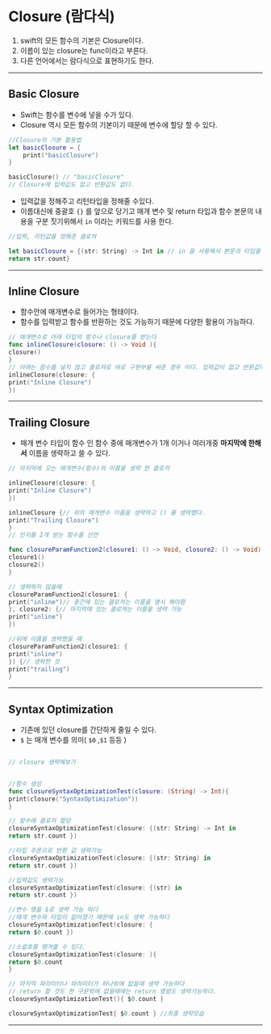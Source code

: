 #  Closure (람다식)



1. swift의 모든 함수의 기본은 Closure이다. 
2. 이름이 있는 closure는 func이라고 부른다. 
3. 다른 언어에서는 람다식으로 표현하기도 한다. 

---

## Basic Closure

* Swift는 함수를 변수에 넣을 수가 있다. 
* Closure 역시 모든 함수의 기본이기 때문에 변수에 할당 할 수 있다. 

```swift
//Closure의 기본 활용법 
let basicClosure = {
    print("basicClosure")
}

basicClosure() // "basicClosure"
// Closure에 입력값도 없고 반환값도 없다.

```


* 입력값을 정해주고 리턴타입을  정해줄 수있다. 
* 이름대신에 중괄호 `{}` 를 앞으로 당기고 매개 변수 및 return 타입과 함수 본문의 내용을 구분 짓기위해서 `in` 이라는 키워드를 사용 한다.

```swift
//입력, 리턴값을 정해준 클로져

let basicClosure = {(str: String) -> Int in // in 을 사용해서 본문과 타입을 구분했다 
return str.count}
```

---

## Inline Closure

* 함수안에 매개변수로 들어가는 형태이다. 
* 함수를 입력받고 함수를 반환하는 것도 가능하기 때문에 다양한 활용이 가능하다.

```swift
// 매개변수로 아래 타입의 함수나 closure를 받는다
func inlineClosure(closure: () -> Void ){
closure()
}
// 아래는 함수를 넣지 않고 클로져로 바로 구현부를 써준 경우 이다. 입력값이 없고 반환값이 없는 타입을 넣어주었다. 
inlineClosure(closure: {
print("Inline Closure")
})


```

---

## Trailing Closure

* 매개 변수 타입이 함수 인 함수 중에 매개변수가 1개 이거나 여러개중 __마지막에 한해서__ 이름을 생략하고 쓸 수 있다. 

```swift
// 마지막에 오는 매개변수(함수)의 이름을 생략 한 클로저

inlineClosure(closure: {
print("Inline Closure")
})

inlineClosure {// 위의 매개변수 이름을 생략하고 () 를 생략했다. 
print("Trailing Closure")
}
// 인자를 2개 받는 함수를 선언 

func closureParamFunction2(closure1: () -> Void, closure2: () -> Void) {
closure1()
closure2()
}

// 생략하지 않을때 
closureParamFunction2(closure1: {
print("inline")// 중간에 있는 클로져는 이름을 명시 해야함
}, closure2: {// 마지막에 있는 클로져는 이름을 생략 가능
print("inline")
})

//뒤에 이름을 생략했을 때 
closureParamFunction2(closure1: {
print("inline")
}) {// 생략한 것
print("trailing")
}

```

---

## Syntax Optimization

* 기존에 있던 closure를 간단하게 줄일 수 있다. 
* `$` 는 매개 변수를 의미( `$0` ,`$1` 등등 )

```swift

// closure 생략해보기


//함수 생성
func closureSyntaxOptimizationTest(closure: (String) -> Int){
print(closure("SyntaxOptimization"))
}

// 함수에 클로저 할당
closureSyntaxOptimizationTest(closure: {(str: String) -> Int in
return str.count })

//타입 추론으로 반환 값 생략가능
closureSyntaxOptimizationTest(closure: {(str: String) in
return str.count })

//입력값도 생략가능
closureSyntaxOptimizationTest(closure: {(str) in
return str.count })

//변수 명을 $로 생략 가능 하다
//매개 변수와 타입이 없어졌기 때문에 in도 생략 가능하다
closureSyntaxOptimizationTest(closure: {
return $0.count })

//소괄호를 땡겨줄 수 있다.
closureSyntaxOptimizationTest(closure: ){
return $0.count
}

// 마지막 파라미터나 파라미터가 하나밖에 없을때 생략 가능하다
// return 할 것도 한 구문밖에 없을때에는 return 명령도 생략가능하다.
closureSyntaxOptimizationTest(){ $0.count }

closureSyntaxOptimizationTest{ $0.count } //최종 생략모습


```



---

